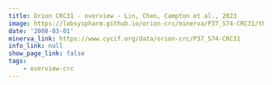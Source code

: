 ```yaml
---
title: Orion CRC31 - overview - Lin, Chen, Campton et al., 2023
image: https://labsyspharm.github.io/orion-crc/minerva/P37_S74-CRC31/thumbnail.jpg
date: '2008-03-01'
minerva_link: https://www.cycif.org/data/orion-crc/P37_S74-CRC31
info_link: null
show_page_link: false
tags:
    - overview-crc
---
```

